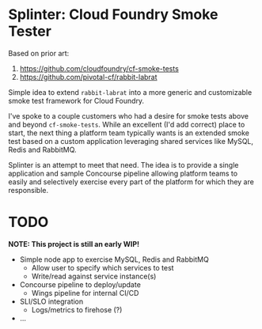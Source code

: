 # Splinter: Cloud Foundry Smoke Tester

Based on prior art:

1. https://github.com/cloudfoundry/cf-smoke-tests
1. https://github.com/pivotal-cf/rabbit-labrat

Simple idea to extend `rabbit-labrat` into a more generic and customizable smoke
test framework for Cloud Foundry.

I've spoke to a couple customers who had a desire for smoke tests above and
beyond `cf-smoke-tests`. While an excellent (I'd add correct) place to start,
the next thing a platform team typically wants is an extended smoke test based
on a custom application leveraging shared services like MySQL, Redis and RabbitMQ.

Splinter is an attempt to meet that need. The idea is to provide a single
application and sample Concourse pipeline allowing platform teams to easily
and selectively exercise every part of the platform for which they are responsible.

# TODO

**NOTE: This project is still an early WIP!**

- Simple node app to exercise MySQL, Redis and RabbitMQ
    - Allow user to specify which services to test
    - Write/read against service instance(s)
- Concourse pipeline to deploy/update
    - Wings pipeline for internal CI/CD
- SLI/SLO integration
    - Logs/metrics to firehose (?)
- ...
